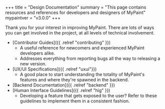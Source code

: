 +++
title = "Design Documentation"
summary = "This page contains resources and references for developers and designers of MyPaint"
mypaintver = "v3.0.0"
+++

Thank you for your interest in improving MyPaint. There are lots of ways you can get involved in the project, at all levels of technical involvement.

- [Contributor Guides]({{ .relref "contributing" }})
    - A useful reference for newcomers and experienced MyPaint developers alike.
    - Addresses everything from reporting bugs all the way to releasing a new version.
- [UX/UI Specifications]({{ .relref "uxui"}})
    - A good place to start understanding the totality of MyPaint's features and where they're spawned in the backend.
- [Backend Documentation]({{ .relref "backend" }})
- [Human Interface Guidelines]({{ .relref "hig" }})
    - Developing a feature that gets exposed to the user? Refer to these guidelines to implement them in a consistent fashion.
